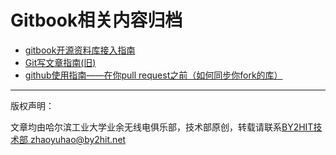 # Gitbook相关内容归档
* [gitbook开源资料库接入指南](/git_book_use/gitbook_use.md)
* [Git写文章指南(旧)](/git_book_use_old/gitbook_use.md)
* [github使用指南——在你pull request之前（如何同步你fork的库）](/git_book_use/gitbook_fork_sync.md)



----
版权声明：

文章均由哈尔滨工业大学业余无线电俱乐部，技术部原创，转载请联系[BY2HIT技术部 zhaoyuhao@by2hit.net](zhaoyuhao@by2hit.net)